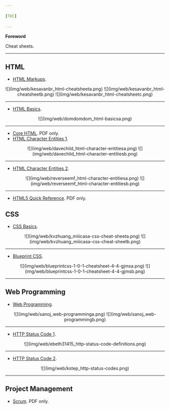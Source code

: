 ```yaml
---

[TOC]

---
```


**Foreword**

Cheat sheets.

---

## HTML

- [HTML Markups](kesavanbr_html-cheatsheet.pdf).

<center>
![](img/web/kesavanbr_html-cheatsheeta.png)
![](img/web/kesavanbr_html-cheatsheetb.png)
![](img/web/kesavanbr_html-cheatsheetc.png)
</center>

---

- [HTML Basics](domdomdom_html-basics.pdf).

<center>
![](img/web/domdomdom_html-basicsa.png)
</center>

---

- [Core HTML](4254-rc064-010d-core_html_1.pdf). PDF only.
- [HTML Character Entities 1](davechild_html-character-entities.pdf).

<center>
![](img/web/davechild_html-character-entitiesa.png)
![](img/web/davechild_html-character-entitiesb.png)
</center>

---

- [HTML Character Entities 2](reverseemf_html-character-entities.pdf).

<center>
![](img/web/reverseemf_html-character-entitiesa.png)
![](img/web/reverseemf_html-character-entitiesb.png)
</center>

---

- [HTML5 Quick Reference](html5-cheat-sheet.pdf). PDF only.

## CSS

- [CSS Basics](kvzhuang_miiicasa-css-cheat-sheet.pdf).

<center>
![](img/web/kvzhuang_miiicasa-css-cheat-sheeta.png)
![](img/web/kvzhuang_miiicasa-css-cheat-sheetb.png)
</center>

---

- [Blueprint CSS](blueprintcss-1-0-1-cheatsheet-4-4-gjms.pdf).

<center>
![](img/web/blueprintcss-1-0-1-cheatsheet-4-4-gjmsa.png)
![](img/web/blueprintcss-1-0-1-cheatsheet-4-4-gjmsb.png)
</center>

---

## Web Programming

- [Web Programming](sanoj_web-programming.pdf).

<center>
![](img/web/sanoj_web-programminga.png)
![](img/web/sanoj_web-programmingb.png)
</center>

---

- [HTTP Status Code 1](ebeth31415_http-status-code-definitions.pdf).

<center>
![](img/web/ebeth31415_http-status-code-definitions.png)
</center>

---

- [HTTP Status Code 2](kstep_http-status-codes.pdf).

<center>
![](img/web/kstep_http-status-codes.png)
</center>

---

## Project Management

- [Scrum](Scrum.pdf). PDF only.